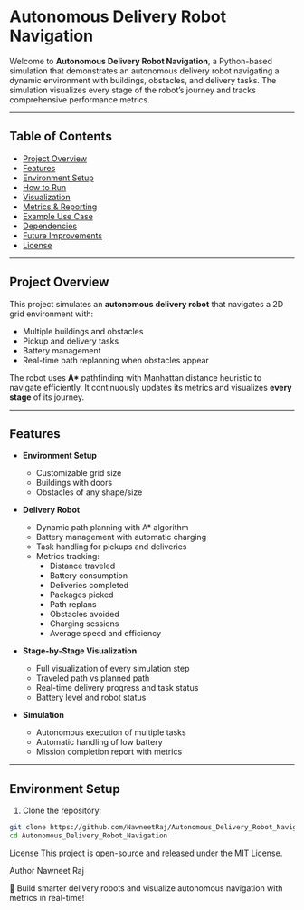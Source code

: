 # Autonomous Delivery Robot Navigation 

Welcome to **Autonomous Delivery Robot Navigation**, a Python-based simulation that demonstrates an autonomous delivery robot navigating a dynamic environment with buildings, obstacles, and delivery tasks. The simulation visualizes every stage of the robot’s journey and tracks comprehensive performance metrics.


---

## Table of Contents
- [Project Overview](#project-overview)
- [Features](#features)
- [Environment Setup](#environment-setup)
- [How to Run](#how-to-run)
- [Visualization](#visualization)
- [Metrics & Reporting](#metrics--reporting)
- [Example Use Case](#example-use-case)
- [Dependencies](#dependencies)
- [Future Improvements](#future-improvements)
- [License](#license)

---

## Project Overview

This project simulates an **autonomous delivery robot** that navigates a 2D grid environment with:

- Multiple buildings and obstacles
- Pickup and delivery tasks
- Battery management
- Real-time path replanning when obstacles appear

The robot uses **A\*** pathfinding with Manhattan distance heuristic to navigate efficiently. It continuously updates its metrics and visualizes **every stage** of its journey.

---

## Features

- **Environment Setup**
  - Customizable grid size
  - Buildings with doors
  - Obstacles of any shape/size

- **Delivery Robot**
  - Dynamic path planning with A\* algorithm
  - Battery management with automatic charging
  - Task handling for pickups and deliveries
  - Metrics tracking:
    - Distance traveled
    - Battery consumption
    - Deliveries completed
    - Packages picked
    - Path replans
    - Obstacles avoided
    - Charging sessions
    - Average speed and efficiency

- **Stage-by-Stage Visualization**
  - Full visualization of every simulation step
  - Traveled path vs planned path
  - Real-time delivery progress and task status
  - Battery level and robot status

- **Simulation**
  - Autonomous execution of multiple tasks
  - Automatic handling of low battery
  - Mission completion report with metrics

---

## Environment Setup

1. Clone the repository:
```bash
git clone https://github.com/NawneetRaj/Autonomous_Delivery_Robot_Navigation.git
cd Autonomous_Delivery_Robot_Navigation
```

License
This project is open-source and released under the MIT License.

Author
Nawneet Raj


🚀 Build smarter delivery robots and visualize autonomous navigation with metrics in real-time!

